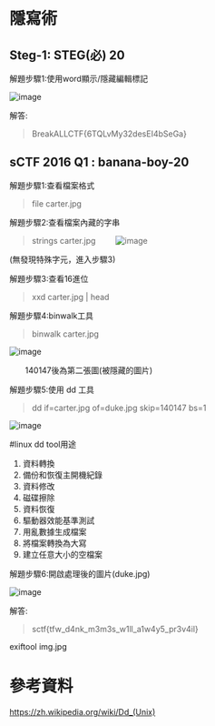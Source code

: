 # 隱寫術


## Steg-1: STEG(必) 20

解題步驟1:使用word顯示/隱藏編輯標記

![image](https://github.com/saho-yu/CTF2018/blob/master/STEG/pictures/STEG-1.png)

解答:

>BreakALLCTF{6TQLvMy32desEI4bSeGa}

## sCTF 2016 Q1 : banana-boy-20

解題步驟1:查看檔案格式

>file carter.jpg

解題步驟2:查看檔案內藏的字串

>strings carter.jpg
        
![image](https://github.com/saho-yu/CTF2018/blob/master/STEG/pictures/STEG-2.png)

(無發現特殊字元，進入步驟3)

解題步驟3:查看16進位

>xxd carter.jpg | head

解題步驟4:binwalk工具

>binwalk carter.jpg

![image](https://github.com/saho-yu/CTF2018/blob/master/STEG/pictures/STEG-2(2).png)

        140147後為第二張圖(被隱藏的圖片)

解題步驟5:使用 dd 工具

>dd if=carter.jpg of=duke.jpg skip=140147 bs=1

![image](https://github.com/saho-yu/CTF2018/blob/master/STEG/pictures/STEG-2(3).png)

#linux dd tool用途
 1. 資料轉換
 2. 備份和恢復主開機紀錄
 3. 資料修改
 4. 磁碟擦除
 5. 資料恢復
 6. 驅動器效能基準測試
 7. 用亂數據生成檔案
 8. 將檔案轉換為大寫
 9. 建立任意大小的空檔案

解題步驟6:開啟處理後的圖片(duke.jpg)

![image](https://github.com/saho-yu/CTF2018/blob/master/STEG/pictures/STEG-2(4).png)

解答:

>sctf{tfw_d4nk_m3m3s_w1ll_a1w4y5_pr3v4il}

exiftool img.jpg


參考資料
===========
https://zh.wikipedia.org/wiki/Dd_(Unix)
